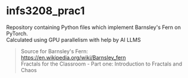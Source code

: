 # infs3208_prac1
Repository containing Python files which implement Barnsley's Fern on PyTorch.  
Calculated using GPU parallelism with help by AI LLMS
> Source for Barnsley's Fern:  
> https://en.wikipedia.org/wiki/Barnsley_fern  
> Fractals for the Classroom - Part one: Introduction to Fractals and Chaos
